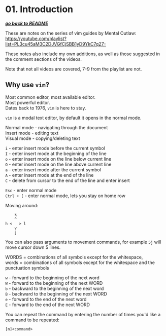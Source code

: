 # 01. Introduction

[***go back to README***](README.md)

These are notes on the series of vim guides by Mental Outlaw:
https://youtube.com/playlist?list=PL3cu45aM3C2DJVGfCjSBB1yD9YkC7q27-

These notes also include my own additions, as well as those suggested in the
comment sections of the videos.

Note that not all videos are covered, 7-9 from the playlist are not.

## Why use `vim`?

Most common editor, most available editor.  
Most powerful editor.  
Dates back to 1976, `vim` is here to stay.  

`vim` is a modal text editor, by default it opens in the normal mode.

Normal mode - navigating through the document  
Insert mode - editing text  
Visual mode - copying/deleting text

`i` - enter insert mode before the current symbol  
`I` - enter insert mode at the beginning of the line  
`o` - enter insert mode on the line below current line  
`O` - enter insert mode on the line above current line  
`a` - enter insert mode after the current symbol  
`A` - enter insert mode at the end of the line  
`C` - delete from cursor to the end of the line and enter insert  

`Esc` - enter normal mode  
`Ctrl + [` - enter normal mode, lets you stay on home row  

Moving around:

```
    k
    ^
h <   > l
    v
    j
```

You can also pass arguments to movement commands, for example `5j` will move
cursor down 5 lines.

WORDS = combinations of all symbols except for the whitespace,  
words = combinations of all symbols except for the whitespace and the
punctuation symbols

`w` - forward to the beginning of the next word  
`W` - forward to the beginning of the next WORD  
`b` - backward to the beginning of the next word  
`B` - backward to the beginning of the next WORD  
`e` - forward to the end of the next word  
`E` - forward to the end of the next WORD  

You can repeat the command by entering the number of times you'd like a command
to be repeated:

```
[n]<command>
```
